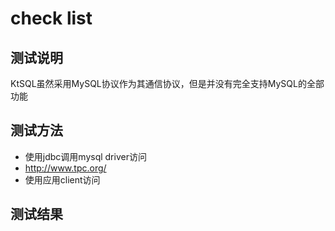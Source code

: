 # check list

## 测试说明

KtSQL虽然采用MySQL协议作为其通信协议，但是并没有完全支持MySQL的全部功能

## 测试方法

- 使用jdbc调用mysql driver访问
- http://www.tpc.org/
- 使用应用client访问

## 测试结果

